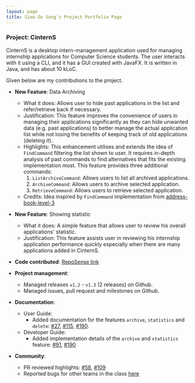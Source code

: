 ```yaml
---
layout: page
title: Siew Ee Sung's Project Portfolio Page
---
```


### Project: CinternS

CinternS is a desktop intern-management application used for managing internship applications for Computer Science students. The user interacts with it using a CLI, and it has a GUI created with JavaFX. It is written in Java, and has about 10 kLoC.

Given below are my contributions to the project.

* **New Feature**: Data Archiving
    * What it does: Allows user to hide past applications in the list and refer/retrieve back if necessary.
    * Justification: This feature improves the convenience of users in managing their applications significantly as they can hide unwanted data (e.g. past applications) to better manage the actual application list while not losing the benefits of keeping track of old applications (deleting it).
    * Highlights: This enhancement utilises and extends the idea of `FindCommand` filtering the list shown to user. It requires in-depth analysis of past commands to find alternatives that fits the existing implementation most. This feature provides three additional commands:
      1. `ListArchiveCommand`: Allows users to list all archived applications.
      2. `ArchiveCommand`: Allows users to archive selected application.
      3. `RetrieveCommand`: Allows users to retrieve selected application.
   * Credits: Idea inspired by `FindCommand` implementation from [address-book-level-3](https://github.com/se-edu/addressbook-level3)

* **New Feature**: Showing statistic
    * What it does: A simple feature that allows user to review his overall applications' statistic.
    * Justification: This feature assists user in reviewing his internship application performance quickly especially when there are many applications added in CinternS.

* **Code contributed**: [RepoSense link](https://nus-cs2103-ay2223s1.github.io/tp-dashboard/?search=eesung00&breakdown=true)

* **Project management**:
    * Managed releases `v1.2` - `v1.3` (2 releases) on Github.
    * Managed issues, pull request and milestones on Github.

* **Documentation**:
    * User Guide:
        * Added documentation for the features `archive`, `statistics` and `delete`: [#27](https://github.com/AY2223S1-CS2103-F14-3/tp/pull/27/files), [#115](https://github.com/AY2223S1-CS2103-F14-3/tp/pull/115/files#diff-b50feaf9240709b6b02fb9584696b012c2a69feeba89e409952cc2f401f373fb), [#190](https://github.com/AY2223S1-CS2103-F14-3/tp/pull/190).
    * Developer Guide:
        * Added implementation details of the `archive` and `statistics` feature: [#91](https://github.com/AY2223S1-CS2103-F14-3/tp/pull/91/files#diff-1a95edf069a4136e9cb71bee758b0dc86996f6051f0d438ec2c424557de7160b), [#190](https://github.com/AY2223S1-CS2103-F14-3/tp/pull/190)

* **Community**:
    * PR reviewed highlights: [#58](https://github.com/AY2223S1-CS2103-F14-3/tp/pull/58), [#109](https://github.com/AY2223S1-CS2103-F14-3/tp/pull/109)
    * Reported bugs for other teams in the class [here](https://github.com/eesung00/ped/issues)

